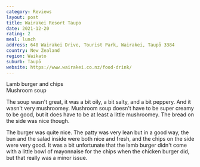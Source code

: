 ```yaml
---
category: Reviews
layout: post
title: Wairakei Resort Taupo
date: 2021-12-20
rating: 2
meal: lunch
address: 640 Wairakei Drive, Tourist Park, Wairakei, Taupō 3384
country: New Zealand
region: Waikato
suburb: Taupō
website: https://www.wairakei.co.nz/food-drink/
---
```

Lamb burger and chips  
Mushroom soup  

The soup wasn't great, it was a bit oily, a bit salty, and a bit peppery. And it wasn't very mushroomey. Mushroom soup doesn't have to be super creamy to be good, but it does have to be at least a little mushroomey. The bread on the side was nice though.

The burger was quite nice. The patty was very lean but in a good way, the bun and the salad inside were both nice and fresh, and the chips on the side were very good. It was a bit unfortunate that the lamb burger didn't come with a little bowl of mayonnaise for the chips when the chicken burger did, but that really was a minor issue.
